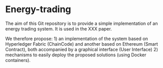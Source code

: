 # Energy-trading

The aim of this Git repository is to provide a simple implementation of an energy trading system. It is used in the XXX paper.

We therefore propose: 1) an implementation of the system based on Hyperledger Fabric (ChainCode) and another based on Ethereum (Smart Contract), both accompanied by a graphical interface (User Interface) 2) mechanisms to easily deploy the proposed solutions (using Docker containers).
